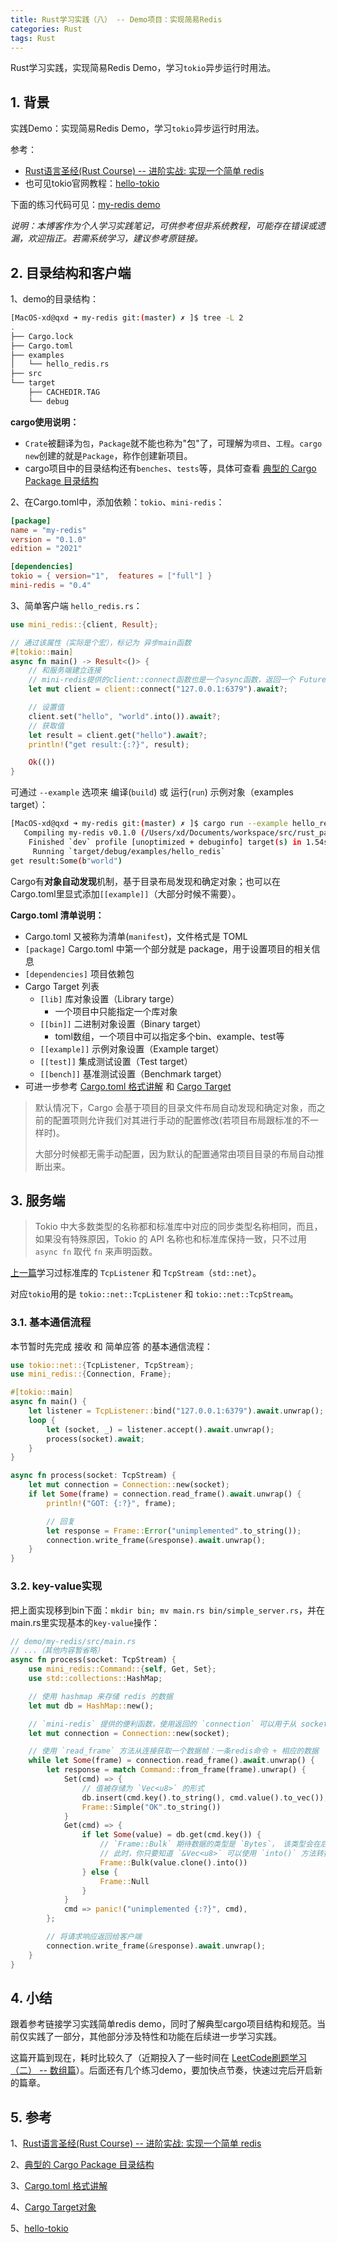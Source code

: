 ```yaml
---
title: Rust学习实践（八） -- Demo项目：实现简易Redis
categories: Rust
tags: Rust
---
```


Rust学习实践，实现简易Redis Demo，学习`tokio`异步运行时用法。

## 1. 背景

实践Demo：实现简易Redis Demo，学习`tokio`异步运行时用法。

参考：

* [Rust语言圣经(Rust Course) -- 进阶实战: 实现一个简单 redis](https://course.rs/advance-practice/intro.html)
* 也可见tokio官网教程：[hello-tokio](https://tokio.rs/tokio/tutorial/hello-tokio)

下面的练习代码可见：[my-redis demo](https://github.com/xiaodongQ/rust_learning/tree/master/demo/my-redis)

*说明：本博客作为个人学习实践笔记，可供参考但非系统教程，可能存在错误或遗漏，欢迎指正。若需系统学习，建议参考原链接。*

## 2. 目录结构和客户端

1、demo的目录结构：

```sh
[MacOS-xd@qxd ➜ my-redis git:(master) ✗ ]$ tree -L 2
.
├── Cargo.lock
├── Cargo.toml
├── examples
│   └── hello_redis.rs
├── src
└── target
    ├── CACHEDIR.TAG
    └── debug
```

**cargo使用说明：**

* `Crate`被翻译为`包`，`Package`就不能也称为"包"了，可理解为`项目`、`工程`。`cargo new`创建的就是`Package`，称作创建新项目。
* cargo项目中的目录结构还有`benches`、`tests`等，具体可查看 [典型的 Cargo Package 目录结构](https://course.rs/cargo/guide/package-layout.html)

2、在Cargo.toml中，添加依赖：`tokio`、`mini-redis`：

```toml
[package]
name = "my-redis"
version = "0.1.0"
edition = "2021"

[dependencies]
tokio = { version="1",  features = ["full"] }
mini-redis = "0.4"
```

3、简单客户端 `hello_redis.rs`：

```rust
use mini_redis::{client, Result};

// 通过该属性（实际是个宏），标记为 异步main函数
#[tokio::main]
async fn main() -> Result<()> {
    // 和服务端建立连接
    // mini-redis提供的client::connect函数也是一个async函数，返回一个 Future（实现了该特征的类型）
    let mut client = client::connect("127.0.0.1:6379").await?;

    // 设置值
    client.set("hello", "world".into()).await?;
    // 获取值
    let result = client.get("hello").await?;
    println!("get result:{:?}", result);

    Ok(())
}
```

可通过 `--example` 选项来 编译(`build`) 或 运行(`run`) 示例对象（examples target）：

```sh
[MacOS-xd@qxd ➜ my-redis git:(master) ✗ ]$ cargo run --example hello_redis
   Compiling my-redis v0.1.0 (/Users/xd/Documents/workspace/src/rust_path/rust_learning/demo/my-redis)
    Finished `dev` profile [unoptimized + debuginfo] target(s) in 1.54s
     Running `target/debug/examples/hello_redis`
get result:Some(b"world")
```

Cargo有**对象自动发现**机制，基于目录布局发现和确定对象；也可以在Cargo.toml里显式添加`[[example]]`（大部分时候不需要）。

**Cargo.toml 清单说明：**

* Cargo.toml 又被称为清单(`manifest`)，文件格式是 TOML
* `[package]` Cargo.toml 中第一个部分就是 package，用于设置项目的相关信息
* `[dependencies]` 项目依赖包
* Cargo Target 列表
    * `[lib]` 库对象设置（Library targe）
        * 一个项目中只能指定一个库对象
    * `[[bin]]` 二进制对象设置（Binary target）
        * toml数组，一个项目中可以指定多个bin、example、test等
    * `[[example]]` 示例对象设置（Example target）
    * `[[test]]` 集成测试设置（Test target）
    * `[[bench]]` 基准测试设置（Benchmark target）
* 可进一步参考 [Cargo.toml 格式讲解](https://course.rs/cargo/reference/manifest.html) 和 [Cargo Target](https://course.rs/cargo/reference/cargo-target.html)

> 默认情况下，Cargo 会基于项目的目录文件布局自动发现和确定对象，而之前的配置项则允许我们对其进行手动的配置修改(若项目布局跟标准的不一样时)。
>
> 大部分时候都无需手动配置，因为默认的配置通常由项目目录的布局自动推断出来。

## 3. 服务端

> Tokio 中大多数类型的名称都和标准库中对应的同步类型名称相同，而且，如果没有特殊原因，Tokio 的 API 名称也和标准库保持一致，只不过用 `async fn` 取代 `fn` 来声明函数。

[上一篇](https://xiaodongq.github.io/2024/10/15/rust-network-program/)学习过标准库的 `TcpListener` 和 `TcpStream`（`std::net`）。

对应`tokio`用的是 `tokio::net::TcpListener` 和 `tokio::net::TcpStream`。

### 3.1. 基本通信流程

本节暂时先完成 接收 和 简单应答 的基本通信流程：

```rust
use tokio::net::{TcpListener, TcpStream};
use mini_redis::{Connection, Frame};

#[tokio::main]
async fn main() {
    let listener = TcpListener::bind("127.0.0.1:6379").await.unwrap();
    loop {
        let (socket, _) = listener.accept().await.unwrap();
        process(socket).await;
    }
}

async fn process(socket: TcpStream) {
    let mut connection = Connection::new(socket);
    if let Some(frame) = connection.read_frame().await.unwrap() {
        println!("GOT: {:?}", frame);

        // 回复
        let response = Frame::Error("unimplemented".to_string());
        connection.write_frame(&response).await.unwrap();
    }
}
```

### 3.2. key-value实现

把上面实现移到bin下面：`mkdir bin; mv main.rs bin/simple_server.rs`，并在main.rs里实现基本的`key-value`操作：

```rust
// demo/my-redis/src/main.rs
// ...（其他内容暂省略）
async fn process(socket: TcpStream) {
    use mini_redis::Command::{self, Get, Set};
    use std::collections::HashMap;

    // 使用 hashmap 来存储 redis 的数据
    let mut db = HashMap::new();

    // `mini-redis` 提供的便利函数，使用返回的 `connection` 可以用于从 socket 中读取数据并解析为数据帧
    let mut connection = Connection::new(socket);

    // 使用 `read_frame` 方法从连接获取一个数据帧：一条redis命令 + 相应的数据
    while let Some(frame) = connection.read_frame().await.unwrap() {
        let response = match Command::from_frame(frame).unwrap() {
            Set(cmd) => {
                // 值被存储为 `Vec<u8>` 的形式
                db.insert(cmd.key().to_string(), cmd.value().to_vec());
                Frame::Simple("OK".to_string())
            }
            Get(cmd) => {
                if let Some(value) = db.get(cmd.key()) {
                    // `Frame::Bulk` 期待数据的类型是 `Bytes`， 该类型会在后面章节讲解，
                    // 此时，你只要知道 `&Vec<u8>` 可以使用 `into()` 方法转换成 `Bytes` 类型
                    Frame::Bulk(value.clone().into())
                } else {
                    Frame::Null
                }
            }
            cmd => panic!("unimplemented {:?}", cmd),
        };

        // 将请求响应返回给客户端
        connection.write_frame(&response).await.unwrap();
    }
}
```

## 4. 小结

跟着参考链接学习实践简单redis demo，同时了解典型cargo项目结构和规范。当前仅实践了一部分，其他部分涉及特性和功能在后续进一步学习实践。

这篇开篇到现在，耗时比较久了（近期投入了一些时间在 [LeetCode刷题学习（二） -- 数组篇](https://xiaodongq.github.io/2000/01/01/leetcode-2-array/)）。后面还有几个练习demo，要加快点节奏，快速过完后开启新的篇章。

## 5. 参考

1、[Rust语言圣经(Rust Course) -- 进阶实战: 实现一个简单 redis](https://course.rs/advance-practice/intro.html)

2、[典型的 Cargo Package 目录结构](https://course.rs/cargo/guide/package-layout.html)

3、[Cargo.toml 格式讲解](https://course.rs/cargo/reference/manifest.html)

4、[Cargo Target对象](https://course.rs/cargo/reference/cargo-target.html)

5、[hello-tokio](https://tokio.rs/tokio/tutorial/hello-tokio)
